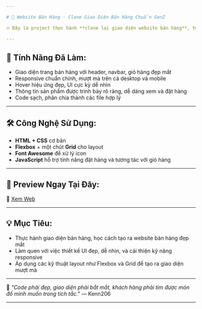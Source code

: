 ```yaml
---

# 🛒 Website Bán Hàng - Clone Giao Diện Bán Hàng Chuẩn GenZ

🔥 Đây là project thực hành **clone lại giao diện website bán hàng**, từ phần header, danh mục sản phẩm, đến giao diện giỏ hàng và footer — đầy đủ, đẹp mắt, dễ sử dụng và chuẩn chỉnh như các trang bán hàng nổi tiếng!

---
```


## 📌 Tính Năng Đã Làm:

* Giao diện trang bán hàng với header, navbar, giỏ hàng đẹp mắt
* Responsive chuẩn chỉnh, mượt mà trên cả desktop và mobile
* Hover hiệu ứng đẹp, UI cực kỳ dễ nhìn
* Thông tin sản phẩm được trình bày rõ ràng, dễ dàng xem và đặt hàng
* Code sạch, phân chia thành các file hợp lý

---

## 🛠 Công Nghệ Sử Dụng:

* **HTML + CSS** cơ bản
* **Flexbox** + một chút **Grid** cho layout
* **Font Awesome** để xử lý icon
* **JavaScript** hỗ trợ tính năng đặt hàng và tương tác với giỏ hàng

---

## 📱 Preview Ngay Tại Đây:

🔗 [Xem Web](https://kenn206.github.io/website_BanHang/)

---

## 💡 Mục Tiêu:

* Thực hành giao diện bán hàng, học cách tạo ra website bán hàng đẹp mắt
* Làm quen với việc thiết kế UI đẹp, dễ nhìn, và cải thiện kỹ năng responsive
* Áp dụng các kỹ thuật layout như Flexbox và Grid để tạo ra giao diện mượt mà

---

🧠 *"Code phải đẹp, giao diện phải bắt mắt, khách hàng phải tìm được món đồ mình muốn trong tích tắc."*
— Kenn206

---
